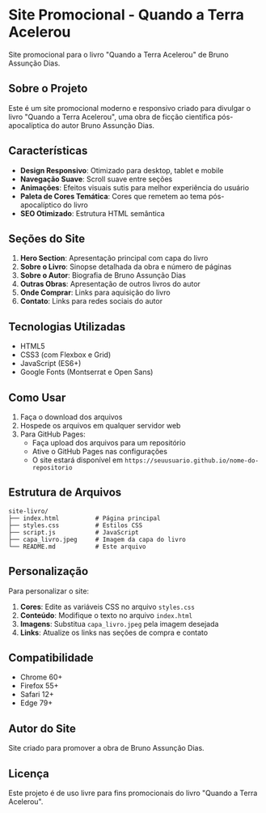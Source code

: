 # Site Promocional - Quando a Terra Acelerou

Site promocional para o livro "Quando a Terra Acelerou" de Bruno Assunção Dias.

## Sobre o Projeto

Este é um site promocional moderno e responsivo criado para divulgar o livro "Quando a Terra Acelerou", uma obra de ficção científica pós-apocalíptica do autor Bruno Assunção Dias.

## Características

- **Design Responsivo**: Otimizado para desktop, tablet e mobile
- **Navegação Suave**: Scroll suave entre seções
- **Animações**: Efeitos visuais sutis para melhor experiência do usuário
- **Paleta de Cores Temática**: Cores que remetem ao tema pós-apocalíptico do livro
- **SEO Otimizado**: Estrutura HTML semântica

## Seções do Site

1. **Hero Section**: Apresentação principal com capa do livro
2. **Sobre o Livro**: Sinopse detalhada da obra e número de páginas
3. **Sobre o Autor**: Biografia de Bruno Assunção Dias
4. **Outras Obras**: Apresentação de outros livros do autor
5. **Onde Comprar**: Links para aquisição do livro
6. **Contato**: Links para redes sociais do autor

## Tecnologias Utilizadas

- HTML5
- CSS3 (com Flexbox e Grid)
- JavaScript (ES6+)
- Google Fonts (Montserrat e Open Sans)

## Como Usar

1. Faça o download dos arquivos
2. Hospede os arquivos em qualquer servidor web
3. Para GitHub Pages:
   - Faça upload dos arquivos para um repositório
   - Ative o GitHub Pages nas configurações
   - O site estará disponível em `https://seuusuario.github.io/nome-do-repositorio`

## Estrutura de Arquivos

```
site-livro/
├── index.html          # Página principal
├── styles.css          # Estilos CSS
├── script.js           # JavaScript
├── capa_livro.jpeg     # Imagem da capa do livro
└── README.md           # Este arquivo
```

## Personalização

Para personalizar o site:

1. **Cores**: Edite as variáveis CSS no arquivo `styles.css`
2. **Conteúdo**: Modifique o texto no arquivo `index.html`
3. **Imagens**: Substitua `capa_livro.jpeg` pela imagem desejada
4. **Links**: Atualize os links nas seções de compra e contato

## Compatibilidade

- Chrome 60+
- Firefox 55+
- Safari 12+
- Edge 79+

## Autor do Site

Site criado para promover a obra de Bruno Assunção Dias.

## Licença

Este projeto é de uso livre para fins promocionais do livro "Quando a Terra Acelerou".

